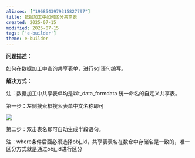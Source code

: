 ```yaml
---
aliases: ["1968543979315827797"]
title: 数据加工中如何区分共享表
created: 2025-07-15
modified: 2025-07-15
tags: ['e-builder']
theme: e-builder
---
```


**问题描述：**

如何在数据加工中查询共享表单，进行sql语句编写。

**解决方式：**

注：数据加工中共享表单均是以t\_data\_formdata 统一命名的自定义共享表。

第一步：左侧搜索框搜索表单中文名称即可

![](https://myhelpdoc.oss-cn-heyuan.aliyuncs.com/mdimages/977232537066cb328c3281a3dc8e365f.jpg)

第二步：双击表名即可自动生成半段语句。

注：where条件后面必须选择obj\_id，共享表表名在数仓中存储名是一致的，唯一区分方式就是通过obj\_id进行区分

